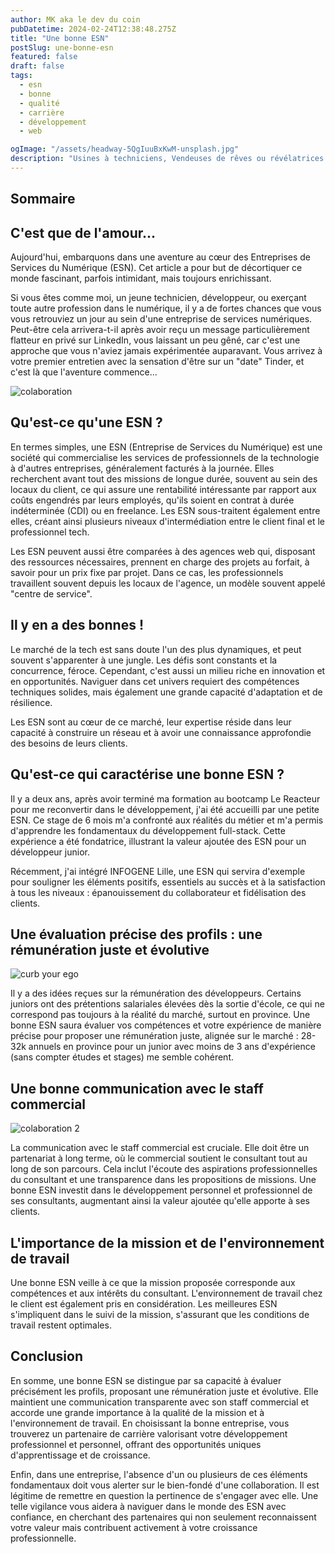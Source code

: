 ```yaml
---
author: MK aka le dev du coin
pubDatetime: 2024-02-24T12:38:48.275Z
title: "Une bonne ESN"
postSlug: une-bonne-esn
featured: false
draft: false
tags:
  - esn
  - bonne
  - qualité
  - carrière
  - développement
  - web

ogImage: "/assets/headway-5QgIuuBxKwM-unsplash.jpg"
description: "Usines à techniciens, Vendeuses de rêves ou révélatrices de talents ? Les ESN font souvent l'objet de critiques, parlons en au travers de mon expérience"
---
```


## Sommaire

## C'est que de l'amour...

Aujourd'hui, embarquons dans une aventure au cœur des Entreprises de Services du Numérique (ESN). Cet article a pour but de décortiquer ce monde fascinant, parfois intimidant, mais toujours enrichissant.

Si vous êtes comme moi, un jeune technicien, développeur, ou exerçant toute autre profession dans le numérique, il y a de fortes chances que vous vous retrouviez un jour au sein d'une entreprise de services numériques. Peut-être cela arrivera-t-il après avoir reçu un message particulièrement flatteur en privé sur LinkedIn, vous laissant un peu gêné, car c'est une approche que vous n'aviez jamais expérimentée auparavant. Vous arrivez à votre premier entretien avec la sensation d'être sur un "date" Tinder, et c'est là que l'aventure commence...

![colaboration](/assets/headway-5QgIuuBxKwM-unsplash.jpg)

## Qu'est-ce qu'une ESN ?

En termes simples, une ESN (Entreprise de Services du Numérique) est une société qui commercialise les services de professionnels de la technologie à d'autres entreprises, généralement facturés à la journée. Elles recherchent avant tout des missions de longue durée, souvent au sein des locaux du client, ce qui assure une rentabilité intéressante par rapport aux coûts engendrés par leurs employés, qu'ils soient en contrat à durée indéterminée (CDI) ou en freelance. Les ESN sous-traitent également entre elles, créant ainsi plusieurs niveaux d'intermédiation entre le client final et le professionnel tech.

Les ESN peuvent aussi être comparées à des agences web qui, disposant des ressources nécessaires, prennent en charge des projets au forfait, à savoir pour un prix fixe par projet. Dans ce cas, les professionnels travaillent souvent depuis les locaux de l'agence, un modèle souvent appelé "centre de service".

## Il y en a des bonnes !

Le marché de la tech est sans doute l'un des plus dynamiques, et peut souvent s'apparenter à une jungle. Les défis sont constants et la concurrence, féroce. Cependant, c'est aussi un milieu riche en innovation et en opportunités. Naviguer dans cet univers requiert des compétences techniques solides, mais également une grande capacité d'adaptation et de résilience.

Les ESN sont au cœur de ce marché, leur expertise réside dans leur capacité à construire un réseau et à avoir une connaissance approfondie des besoins de leurs clients.

## Qu'est-ce qui caractérise une bonne ESN ?

Il y a deux ans, après avoir terminé ma formation au bootcamp Le Reacteur pour me reconvertir dans le développement, j'ai été accueilli par une petite ESN. Ce stage de 6 mois m'a confronté aux réalités du métier et m'a permis d'apprendre les fondamentaux du développement full-stack. Cette expérience a été fondatrice, illustrant la valeur ajoutée des ESN pour un développeur junior.

Récemment, j'ai intégré INFOGENE Lille, une ESN qui servira d'exemple pour souligner les éléments positifs, essentiels au succès et à la satisfaction à tous les niveaux : épanouissement du collaborateur et fidélisation des clients.

## Une évaluation précise des profils : une rémunération juste et évolutive

![curb your ego](/assets/orkun-azap-Pt1EJz7ygAs-unsplash.jpg)

Il y a des idées reçues sur la rémunération des développeurs. Certains juniors ont des prétentions salariales élevées dès la sortie d'école, ce qui ne correspond pas toujours à la réalité du marché, surtout en province. Une bonne ESN saura évaluer vos compétences et votre expérience de manière précise pour proposer une rémunération juste, alignée sur le marché : 28-32k annuels en province pour un junior avec moins de 3 ans d'expérience (sans compter études et stages) me semble cohérent.

## Une bonne communication avec le staff commercial

![colaboration 2](/assets/scott-graham-5fNmWej4tAA-unsplash.jpg)

La communication avec le staff commercial est cruciale. Elle doit être un partenariat à long terme, où le commercial soutient le consultant tout au long de son parcours. Cela inclut l'écoute des aspirations professionnelles du consultant et une transparence dans les propositions de missions. Une bonne ESN investit dans le développement personnel et professionnel de ses consultants, augmentant ainsi la valeur ajoutée qu'elle apporte à ses clients.

## L'importance de la mission et de l'environnement de travail

Une bonne ESN veille à ce que la mission proposée corresponde aux compétences et aux intérêts du consultant. L'environnement de travail chez le client est également pris en considération. Les meilleures ESN s'impliquent dans le suivi de la mission, s'assurant que les conditions de travail restent optimales.

## Conclusion

En somme, une bonne ESN se distingue par sa capacité à évaluer précisément les profils, proposant une rémunération juste et évolutive. Elle maintient une communication transparente avec son staff commercial et accorde une grande importance à la qualité de la mission et à l'environnement de travail. En choisissant la bonne entreprise, vous trouverez un partenaire de carrière valorisant votre développement professionnel et personnel, offrant des opportunités uniques d'apprentissage et de croissance.

Enfin, dans une entreprise, l'absence d'un ou plusieurs de ces éléments fondamentaux doit vous alerter sur le bien-fondé d'une collaboration. Il est légitime de remettre en question la pertinence de s'engager avec elle. Une telle vigilance vous aidera à naviguer dans le monde des ESN avec confiance, en cherchant des partenaires qui non seulement reconnaissent votre valeur mais contribuent activement à votre croissance professionnelle.
